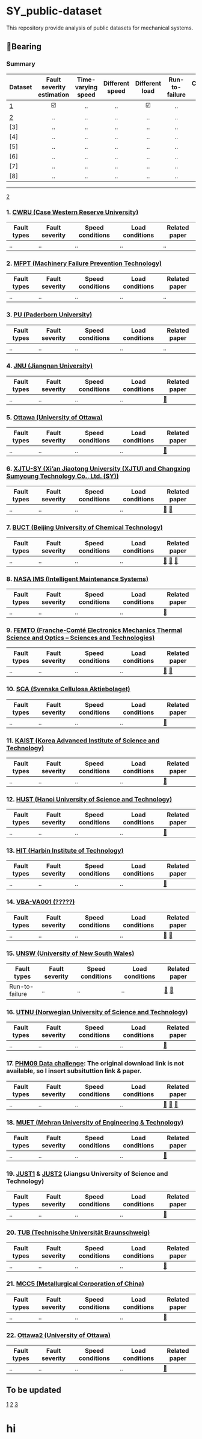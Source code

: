 # SY_public-dataset
This repository provide analysis of public datasets for mechanical systems.

## :radio_button:Bearing
### Summary
|Dataset|Fault severity estimation|Time-varying speed|Different speed|Different load|Run-to-failure|Compound fault|
|-------|:-----------------------:|:----------------:|:-------------:|:------------:|:------------:|:------------:|
|[1](###1.-cwru-(case-western-reserve-university))|☑️|..|..|☑️|..|..|
|[2](##to-be-updated)|..|..|..|..|..|..|
|[3]|..|..|..|..|..|..|
|[4]|..|..|..|..|..|..|
|[5]|..|..|..|..|..||..|
|[6]|..|..|..|..|..||..|
|[7]|..|..|..|..|..||..|
|[8]|..|..|..|..|..||..|
---
[2](#to-be-updated)
### 1. [CWRU (Case Western Reserve University)](https://engineering.case.edu/bearingdatacenter/download-data-file)
|Fault types|Fault severity|Speed conditions|Load conditions|Related paper|
|------|------|------|------|------|
|..|..|..|..|..|

### 2. [MFPT (Machinery Failure Prevention Technology)](https://www.mfpt.org/fault-data-sets/)
|Fault types|Fault severity|Speed conditions|Load conditions|Related paper|
|------|------|------|------|------|
|..|..|..|..|..|

### 3. [PU (Paderborn University)](https://mb.uni-paderborn.de/en/kat/research/kat-datacenter/bearing-datacenter/data-sets-and-download)
|Fault types|Fault severity|Speed conditions|Load conditions|Related paper|
|------|------|------|------|------|
|..|..|..|..|..|

### 4. [JNU (Jiangnan University)](https://github.com/ClarkGableWang/JNU-Bearing-Dataset)
|Fault types|Fault severity|Speed conditions|Load conditions|Related paper|
|------|------|------|------|------|
|..|..|..|..|[🔗](https://github.com/ClarkGableWang/JNU-Bearing-Dataset)|

### 5. [Ottawa (University of Ottawa)](https://data.mendeley.com/datasets/y2px5tg92h/5)
|Fault types|Fault severity|Speed conditions|Load conditions|Related paper|
|------|------|------|------|------|
|..|..|..|..|[📑](https://doi.org/10.1016/j.dib.2023.109327)|

### 6. [XJTU-SY (Xi’an Jiaotong University (XJTU) and Changxing Sumyoung Technology Co., Ltd. (SY))](https://biaowang.tech/xjtu-sy-bearing-datasets/)
|Fault types|Fault severity|Speed conditions|Load conditions|Related paper|
|------|------|------|------|------|
|..|..|..|..|[📑](https://doi.org/10.1109/TR.2018.2882682) [🔗](https://github.com/WangBiaoXJTU/xjtu-sy-bearing-datasets)|

### 7. [BUCT (Beijing University of Chemical Technology)](https://data.mendeley.com/datasets/ykbc8hntzx/1)
|Fault types|Fault severity|Speed conditions|Load conditions|Related paper|
|------|------|------|------|------|
|..|..|..|..|[📑](https://doi.org/10.1109/ACCESS.2019.2916935) [📑](https://doi.org/10.1016/j.ymssp.2017.02.013) [🔗](https://github.com/mingzhangPHD/Transfer-Learning-for-Fault-Diagnosis/tree/master/WDMAN)|

### 8. [NASA IMS (Intelligent Maintenance Systems)](https://www.nasa.gov/intelligent-systems-division/discovery-and-systems-health/pcoe/pcoe-data-set-repository/)
|Fault types|Fault severity|Speed conditions|Load conditions|Related paper|
|------|------|------|------|------|
|..|..|..|..|[📑]()|

### 9. [FEMTO (Franche-Comté Electronics Mechanics Thermal Science and Optics – Sciences and Technologies)](https://www.nasa.gov/intelligent-systems-division/discovery-and-systems-health/pcoe/pcoe-data-set-repository/)
|Fault types|Fault severity|Speed conditions|Load conditions|Related paper|
|------|------|------|------|------|
|..|..|..|..|[📑](https://hal.science/hal-00719503/) [🔗](https://github.com/wkzs111/phm-ieee-2012-data-challenge-dataset?tab=readme-ov-file)|

### 10. [SCA (Svenska Cellulosa Aktiebolaget)](https://data.mendeley.com/datasets/tdn96mkkpt/1)
|Fault types|Fault severity|Speed conditions|Load conditions|Related paper|
|------|------|------|------|------|
|..|..|..|..|[📑](https://doi.org/10.3390/data8070115)|

### 11. [KAIST (Korea Advanced Institute of Science and Technology)](https://data.mendeley.com/datasets/ztmf3m7h5x/6)
|Fault types|Fault severity|Speed conditions|Load conditions|Related paper|
|------|------|------|------|------|
|..|..|..|..|[📑](https://doi.org/10.1016/j.dib.2023.109049)|

### 12. [HUST (Hanoi University of Science and Technology)](https://data.mendeley.com/datasets/cbv7jyx4p9/3)
|Fault types|Fault severity|Speed conditions|Load conditions|Related paper|
|------|------|------|------|------|
|..|..|..|..|[📑](https://doi.org/10.1186/s13104-023-06400-4)|

### 13. [HIT (Harbin Institute of Technology)](https://github.com/HouLeiHIT/HIT-dataset)
|Fault types|Fault severity|Speed conditions|Load conditions|Related paper|
|------|------|------|------|------|
|..|..|..|..|[📑](https://doi.org/10.37965/jdmd.2023.314)|

### 14. [VBA-VA001 (?????)](https://zenodo.org/records/7006575)
|Fault types|Fault severity|Speed conditions|Load conditions|Related paper|
|------|------|------|------|------|
|..|..|..|..|[📑](https://doi.org/10.1007/s42417-023-00959-9) [🔗](https://github.com/bagustris/vbl-va001)|

### 15. [UNSW (University of New South Wales)](https://data.mendeley.com/datasets/h4df4mgrfb/3)
|Fault types|Fault severity|Speed conditions|Load conditions|Related paper|
|------|------|------|------|------|
|Run-to-failure|..|..|..|[📑](https://doi.org/10.1016/j.ymssp.2021.108466) [📑](https://doi.org/10.1016/j.ymssp.2020.107376)|

### 16. [UTNU (Norwegian University of Science and Technology)](https://zenodo.org/records/10644756)
|Fault types|Fault severity|Speed conditions|Load conditions|Related paper|
|------|------|------|------|------|
|..|..|..|..|[📑](https://doi.org/10.1002/we.1884)|

### 17. [PHM09 Data challenge](https://data.mendeley.com/datasets/fkp3nn4tp7/1): The original download link is not available, so I insert subsituttion link & paper.
|Fault types|Fault severity|Speed conditions|Load conditions|Related paper|
|------|------|------|------|------|
|..|..|..|..|[📑](https://doi.org/10.1016/j.asoc.2019.105950) [🔗](https://c3.ndc.nasa.gov/dashlink/resources/997/) [🔗](https://phmsociety.org/public-data-sets/)|

### 18. [MUET (Mehran University of Engineering & Technology)](https://data.mendeley.com/datasets/fm6xzxnf36/2)
|Fault types|Fault severity|Speed conditions|Load conditions|Related paper|
|------|------|------|------|------|
|..|..|..|..|[📑](https://doi.org/10.1016/j.dib.2022.108315)|

### 19. [JUST1](https://data.mendeley.com/datasets/hwg8v5j8t6/1) & [JUST2](https://data.mendeley.com/datasets/rcxgmdxhbr/1) (Jiangsu University of Science and Technology)
|Fault types|Fault severity|Speed conditions|Load conditions|Related paper|
|------|------|------|------|------|
|..|..|..|..|[📑](http://dx.doi.org/10.2139/ssrn.4756210)|

### 20. [TUB (Technische Universität Braunschweig)](https://data.mendeley.com/datasets/chwhh9n3bf/2)
|Fault types|Fault severity|Speed conditions|Load conditions|Related paper|
|------|------|------|------|------|
|..|..|..|..|[📑](https://doi.org/10.1177/1077546317723227)|

### 21. [MCC5 (Metallurgical Corporation of China)](https://data.mendeley.com/datasets/p92gj2732w/2)
|Fault types|Fault severity|Speed conditions|Load conditions|Related paper|
|------|------|------|------|------|
|..|..|..|..|[📑](https://doi.org/10.1016/j.dib.2024.110453)|

### 22. [Ottawa2 (University of Ottawa)](https://data.mendeley.com/datasets/v43hmbwxpm/2)
|Fault types|Fault severity|Speed conditions|Load conditions|Related paper|
|------|------|------|------|------|
|..|..|..|..|[📑](https://doi.org/10.1016/j.dib.2018.11.019)|

## To be updated
[1](https://data.mendeley.com/datasets/2znkfwhzs7/1)
[2](https://zenodo.org/records/8241764)
[3](https://dataverse.no/dataset.xhtml?persistentId=doi:10.18710/NZJOIS)

# hi
